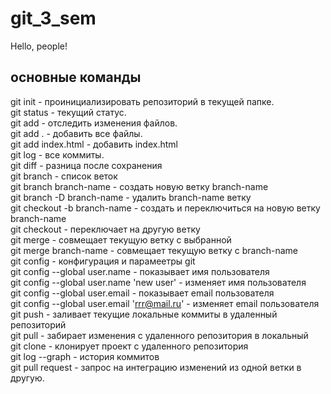 # git_3_sem
Hello, people!

## основные команды

git init - проинициализировать репозиторий в текущей папке.  
git status - текущий статус.  
git add - отследить изменения файлов.  
git add . - добавить все файлы.  
git add index.html - добавить index.html  
git log - все коммиты.  
git diff - разница после сохранения  
git branch - список веток  
git branch branch-name - создать новую ветку branch-name  
git branch -D branch-name - удалить branch-name ветку  
git checkout -b branch-name - создать и переключиться на новую ветку branch-name  
git checkout - переключает на другую ветку  
git merge - совмещает текущую ветку с выбранной  
git merge branch-name - совмещает текущую ветку с branch-name  
git config - конфигурация и парамеетры git  
git config --global user.name - показывает имя пользователя  
git config --global user.name 'new user' - изменяет имя пользователя  
git config --global user.email - показывает email пользователя  
git config --global user.email 'rrr@mail.ru' - изменяет email пользователя  
git push - заливает текущие локальные коммиты в удаленный репозиторий  
git pull - забирает изменения с удаленного репозитория в локальный  
git clone - клонирует проект с удаленного репозитория    
git log --graph - история коммитов  
git pull request - запрос на интеграцию изменений из одной ветки в другую. 